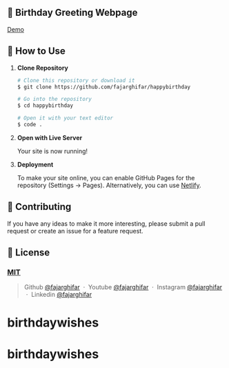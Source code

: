 ## 🎉 Birthday Greeting Webpage 

[Demo](https://fajarghifar.github.io/happybirthday/)

## 🚀 How to Use

1.  **Clone Repository**

    ```bash
    # Clone this repository or download it
    $ git clone https://github.com/fajarghifar/happybirthday

    # Go into the repository
    $ cd happybirthday

    # Open it with your text editor
    $ code .
    ```

2. **Open with Live Server**

    Your site is now running!

3. **Deployment**

    To make your site online, you can enable GitHub Pages for the repository (Settings -> Pages). Alternatively, you can use [Netlify](https://www.netlify.com/).

## 📝 Contributing

If you have any ideas to make it more interesting, please submit a pull request or create an issue for a feature request.

## 🤝 License

### [MIT](LICENSE)

> Github [@fajarghifar](https://github.com/fajarghifar) &nbsp;&middot;&nbsp;
> Youtube [@fajarghifar](https://www.youtube.com/@fajarghifar/) &nbsp;&middot;&nbsp;
> Instagram [@fajarghifar](https://instagram.com/fajarghifar) &nbsp;&middot;&nbsp;
> Linkedin [@fajarghifar](https://www.linkedin.com/in/fajarghifar/)
# birthdaywishes
# birthdaywishes
